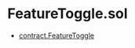 # FeatureToggle.sol

<!-- START_INDEX -->
- [contract.FeatureToggle](./contract.FeatureToggle.md)

<!-- END_INDEX -->

